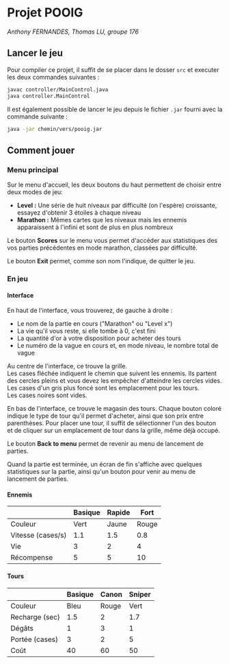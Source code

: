 # Projet POOIG

*Anthony FERNANDES, Thomas LU, groupe 176*

## Lancer le jeu

Pour compiler ce projet, il suffit de se placer dans le dosser `src` et executer
les deux commandes suivantes :

```bash
javac controller/MainControl.java
java controller.MainControl
```

Il est également possible de lancer le jeu depuis le fichier `.jar` fourni avec
la commande suivante :

```bash
java -jar chemin/vers/pooig.jar
```

## Comment jouer

### Menu principal

Sur le menu d'accueil, les deux boutons du haut permettent de choisir entre deux
modes de jeu:

- **Level :** Une série de huit niveaux par difficulté (on l'espère) croissante,
  essayez d'obtenir 3 étoiles à chaque niveau
- **Marathon :** Mêmes cartes que les niveaux mais les ennemis apparaissent à
  l'infini et sont de plus en plus nombreux

Le bouton **Scores** sur le menu vous permet d'accéder aux statistiques des vos
parties précédentes en mode marathon, classées par difficulté.

Le bouton **Exit** permet, comme son nom l'indique, de quitter le jeu.

### En jeu

#### Interface

En haut de l'interface, vous trouverez, de gauche à droite :

- Le nom de la partie en cours ("Marathon" ou "Level x")
- La vie qu'il vous reste, si elle tombe à 0, c'est fini
- La quantité d'or à votre disposition pour acheter des tours
- Le numéro de la vague en cours et, en mode niveau, le nombre total de vague

Au centre de l'interface, ce trouve la grille.\
Les cases fléchée indiquent le chemin que suivent les ennemis. Ils partent des
cercles pleins et vous devez les empêcher d'atteindre les cercles vides.\
Les cases d'un gris plus foncé sont les emplacement pour les tours.\
Les cases noires sont vides.

En bas de l'interface, ce trouve le magasin des tours. Chaque bouton coloré
indique le type de tour qu'il permet d'acheter, ainsi que son prix entre
parenthèses. Pour placer une tour, il suffit de sélectionner l'un des bouton et
de cliquer sur un emplacement de tour dans la grille, même déjà occupé.

Le bouton **Back to menu** permet de revenir au menu de lancement de parties.

Quand la partie est terminée, un écran de fin s'affiche avec quelques
statistiques sur la partie, ainsi qu'un bouton pour venir au menu de lancement
de parties.

#### Ennemis

|                   | Basique | Rapide | Fort  |
| ----------------- | ------- | ------ | ----- |
| Couleur           | Vert    | Jaune  | Rouge |
| Vitesse (cases/s) | 1.1     | 1.5    | 0.8   |
| Vie               | 3       | 2      | 4     |
| Récompense        | 5       | 5      | 10    |

#### Tours

|                | Basique | Canon | Sniper |
| -------------- | ------- | ----- | ------ |
| Couleur        | Bleu    | Rouge | Vert   |
| Recharge (sec) | 1.5     | 2     | 1.7    |
| Dégâts         | 1       | 3     | 1      |
| Portée (cases) | 3       | 2     | 5      |
| Coût           | 40      | 60    | 50     |